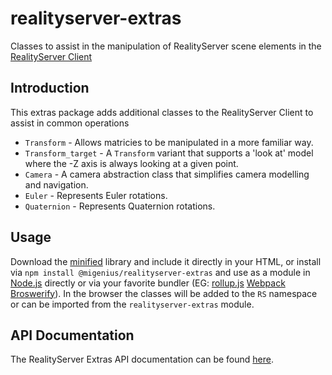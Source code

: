 # realityserver-extras
Classes to assist in the manipulation of RealityServer scene elements in the [RealityServer Client](https://github.com/migenius/realityserver-client "RealityServer Client")

## Introduction

This extras package adds additional classes to the RealityServer Client to assist in common operations

- `Transform` - Allows matricies to be manipulated in a more familiar way.
- `Transform_target` - A `Transform` variant that supports a 'look at' model where the -Z axis is always looking at a given point.
- `Camera` - A camera abstraction class that simplifies camera modelling and navigation.
- `Euler` - Represents Euler rotations.
- `Quaternion` - Represents Quaternion rotations.

## Usage
Download the [minified](https://unpkg.com/@migenius/realityserver-extras@1.0.5 "RealityServer extras") library and include it directly in your HTML, or install via `npm install @migenius/realityserver-extras` and use as a module in [Node.js](https://nodejs.org "Node.js") directly or via your favorite bundler (EG: [rollup.js](https://rollupjs.org "rollup.js") [Webpack](https://webpack.github.io/ "Webpack") [Broswerify](https://github.com/substack/node-browserify "Browerify")). In the browser the classes will be added to the `RS` namespace or can be imported from the `realityserver-extras` module.

## API Documentation

The RealityServer Extras API documentation can be found [here](https://migenius.github.io/realityserver-extras/ "RealityServer Extras").
